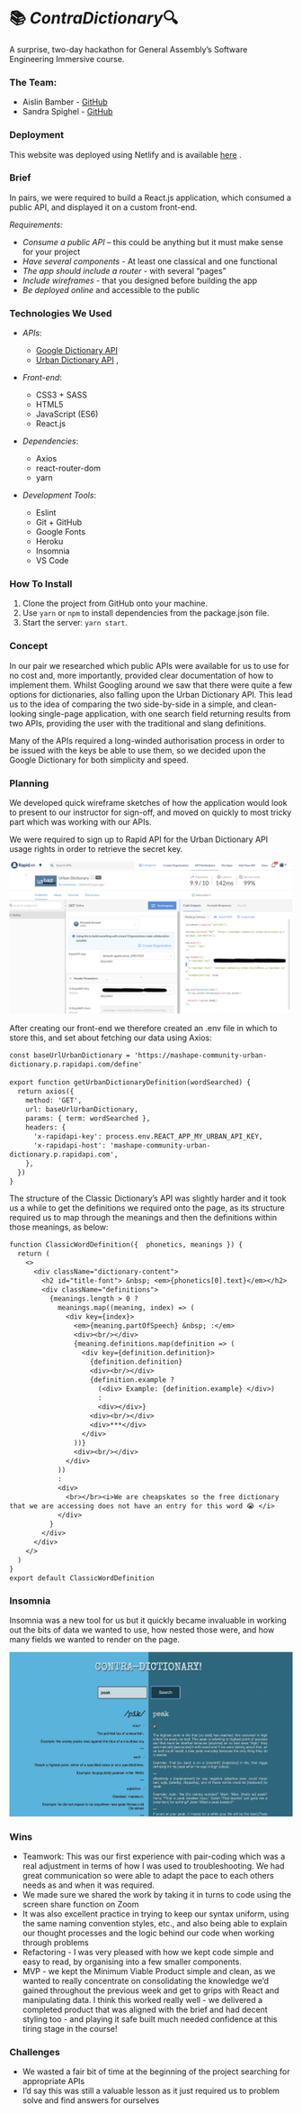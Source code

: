 # 📚 *ContraDictionary*🔍

A surprise, two-day hackathon for General Assembly’s Software Engineering Immersive course. 

### The Team:

* Aislin Bamber -  [GitHub](https://github.com/aislinb) 
* Sandra Spighel -  [GitHub](https://github.com/hotsauceninja) 

### Deployment

This website was deployed using Netlify and is available  [here](https://contra-dictionary.netlify.app) . 

### Brief 

In pairs, we were required to build a React.js application, which consumed a public API, and displayed it on a custom front-end. 

*Requirements:* 
* *Consume a public API* – this could be anything but it must make sense for your project
* *Have several components* - At least one classical and one functional
* *The app should include a router* - with several “pages”
* *Include wireframes* - that you designed before building the app
* *Be deployed online* and accessible to the public

### Technologies We Used
* *APIs*:
	*  [Google Dictionary API](https://github.com/meetDeveloper/googleDictionaryAPI)  
	*   [Urban Dictionary API](https://rapidapi.com/community/api/urban-dictionary) ,
* *Front-end*:
	* CSS3 + SASS
	* HTML5
	* JavaScript (ES6)
	* React.js
	
* *Dependencies*:
	* Axios
	* react-router-dom
	* yarn

* *Development Tools*:
	* Eslint
	* Git + GitHub
	* Google Fonts
	* Heroku
	* Insomnia
	* VS Code

### How To Install
1. Clone the project from GitHub onto your machine.
2. Use `yarn` or `npm` to install dependencies from the package.json file.
3. Start the server:  `yarn start`.

### Concept

In our pair we researched which public APIs were available for us to use for no cost and, more importantly, provided clear documentation of how to implement them. Whilst Googling around we saw that there were quite a few options for dictionaries, also falling upon the Urban Dictionary API. This lead us to the idea of comparing the two side-by-side in a simple, and clean-looking single-page application, with one search field returning results from two APIs, providing the user with the traditional and slang definitions. 

Many of the APIs required a long-winded authorisation process in order to be issued with the keys be able to use them, so we decided upon the Google Dictionary for both simplicity and speed.

### Planning

We developed quick wireframe sketches of how the application would look to present to our instructor for sign-off, and moved on quickly to most tricky part which was working with our APIs.

We were required to sign up to Rapid API for the Urban Dictionary API usage rights in order to retrieve the secret key. 

![Rapid API Page](./src/images/rapid-api-screenshot.png)

After creating our front-end we therefore created an .env file in which to store this, and set about fetching our data using Axios:

```
const baseUrlUrbanDictionary = 'https://mashape-community-urban-dictionary.p.rapidapi.com/define'

export function getUrbanDictionaryDefinition(wordSearched) {
  return axios({
    method: 'GET',
    url: baseUrlUrbanDictionary,
    params: { term: wordSearched },
    headers: {
      'x-rapidapi-key': process.env.REACT_APP_MY_URBAN_API_KEY,
      'x-rapidapi-host': 'mashape-community-urban-dictionary.p.rapidapi.com',
    },
  })
}

```

The structure of the Classic Dictionary’s API was slightly harder and it took us a while to get the definitions we required onto the page, as its structure required us to map through the meanings and then the definitions within those meanings, as below:

```
function ClassicWordDefinition({  phonetics, meanings }) {
  return (
    <>    
      <div className="dictionary-content">
        <h2 id="title-font"> &nbsp; <em>{phonetics[0].text}</em></h2>
        <div className="definitions">
          {meanings.length > 0 ? 
            meanings.map((meaning, index) => (
              <div key={index}>
                <em>{meaning.partOfSpeech} &nbsp; :</em>
                <div><br/></div>
                {meaning.definitions.map(definition => (
                  <div key={definition.definition}>
                    {definition.definition}
                    <div><br/></div>
                    {definition.example ?
                      (<div> Example: {definition.example} </div>) 
                      :
                      <div></div>}
                    <div><br/></div>
                    <div>***</div>
                  </div>
                ))}
                <div><br/></div>
              </div>
            ))
            :
            <div>
              <br></br><i>We are cheapskates so the free dictionary that we are accessing does not have an entry for this word 😭 </i>
            </div>
          }
        </div>
      </div>
    </>
  )
}
export default ClassicWordDefinition

```

### Insomnia 
Insomnia was a new tool for us but it quickly became invaluable in working out the bits of data we wanted to use, how nested those were, and how many fields we wanted to render on the page. 

![ContraDictionary Page](./src/images/main-search.png)

### Wins
* Teamwork:
This was our first experience with pair-coding which was a real adjustment  in terms of how I was used to troubleshooting.  We had great communication so were able to adapt the pace to each others needs as and when it was required.
* We made sure we shared the work by taking it in turns to code using the screen share function on Zoom 
*  It was also excellent practice in trying to keep our syntax uniform, using the same naming convention styles, etc., and also being able to explain our thought processes and the logic behind our code when working through problems
* Refactoring - I was very pleased with how we kept code simple and easy to read, by organising into a few smaller components. 
* MVP - we kept the Minimum Viable Product simple and clean, as we wanted to really concentrate on consolidating the knowledge we’d gained throughout the previous week and get to grips with React and manipulating data. I think this worked really well - we delivered a completed product that was aligned with the brief and had decent styling too - and playing it safe built much needed confidence at this tiring stage in the course!

### Challenges
* We wasted a fair bit of time at the beginning of the project searching for appropriate APIs
* I’d say this was still a valuable lesson as it just required us to problem solve and find answers for ourselves 
